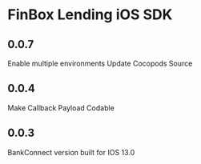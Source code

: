 #  FinBox Lending iOS SDK

## 0.0.7

Enable multiple environments
Update Cocopods Source


## 0.0.4

Make Callback Payload Codable


## 0.0.3

BankConnect version built for IOS 13.0

